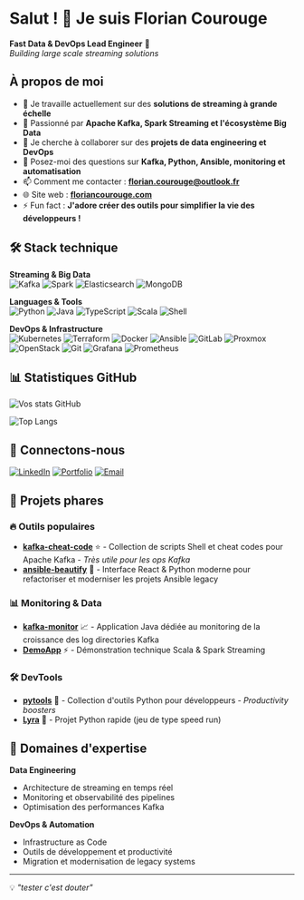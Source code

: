 # Salut ! 👋 Je suis Florian Courouge

**Fast Data & DevOps Lead Engineer** 🚀  
*Building large scale streaming solutions*

## À propos de moi
- 🔭 Je travaille actuellement sur des **solutions de streaming à grande échelle**
- 🌱 Passionné par **Apache Kafka, Spark Streaming et l'écosystème Big Data**
- 👯 Je cherche à collaborer sur des **projets de data engineering et DevOps**
- 💬 Posez-moi des questions sur **Kafka, Python, Ansible, monitoring et automatisation**
- 📫 Comment me contacter : **florian.courouge@outlook.fr**
- 🌐 Site web : **[floriancourouge.com](https://floriancourouge.com)**
- ⚡ Fun fact : **J'adore créer des outils pour simplifier la vie des développeurs !**

## 🛠️ Stack technique

**Streaming & Big Data**  
![Kafka](https://img.shields.io/badge/-Apache%20Kafka-231F20?style=for-the-badge&logo=apache-kafka&logoColor=white)
![Spark](https://img.shields.io/badge/-Apache%20Spark-E25A1C?style=for-the-badge&logo=apache-spark&logoColor=white)
![Elasticsearch](https://img.shields.io/badge/-Elasticsearch-005571?style=for-the-badge&logo=elasticsearch&logoColor=white)
![MongoDB](https://img.shields.io/badge/-MongoDB-47A248?style=for-the-badge&logo=mongodb&logoColor=white)


**Languages & Tools**  
![Python](https://img.shields.io/badge/-Python-3776AB?style=for-the-badge&logo=python&logoColor=white)
![Java](https://img.shields.io/badge/-Java-007396?style=for-the-badge&logo=java&logoColor=white)
![TypeScript](https://img.shields.io/badge/-TypeScript-3178C6?style=for-the-badge&logo=typescript&logoColor=white)
![Scala](https://img.shields.io/badge/-Scala-DC322F?style=for-the-badge&logo=scala&logoColor=white)
![Shell](https://img.shields.io/badge/-Shell_Script-121011?style=for-the-badge&logo=gnu-bash&logoColor=white)

**DevOps & Infrastructure**  
![Kubernetes](https://img.shields.io/badge/-Kubernetes-326CE5?style=for-the-badge&logo=kubernetes&logoColor=white)
![Terraform](https://img.shields.io/badge/-Terraform-623CE4?style=for-the-badge&logo=terraform&logoColor=white)
![Docker](https://img.shields.io/badge/-Docker-2496ED?style=for-the-badge&logo=docker&logoColor=white)
![Ansible](https://img.shields.io/badge/-Ansible-EE0000?style=for-the-badge&logo=ansible&logoColor=white)
![GitLab](https://img.shields.io/badge/-GitLab-FC6D26?style=for-the-badge&logo=gitlab&logoColor=white)
![Proxmox](https://img.shields.io/badge/-Proxmox-E57000?style=for-the-badge&logo=proxmox&logoColor=white)
![OpenStack](https://img.shields.io/badge/-OpenStack-ED1944?style=for-the-badge&logo=openstack&logoColor=white)
![Git](https://img.shields.io/badge/-Git-F05032?style=for-the-badge&logo=git&logoColor=white)
![Grafana](https://img.shields.io/badge/-Grafana-F46800?style=for-the-badge&logo=grafana&logoColor=white)
![Prometheus](https://img.shields.io/badge/-Prometheus-E6522C?style=for-the-badge&logo=prometheus&logoColor=white)

## 📊 Statistiques GitHub

![Vos stats GitHub](https://github-readme-stats.vercel.app/api?username=Courouge&show_icons=true&theme=radical)

![Top Langs](https://github-readme-stats.vercel.app/api/top-langs/?username=Courouge&layout=compact&theme=radical)

## 🔗 Connectons-nous

[![LinkedIn](https://img.shields.io/badge/-LinkedIn-0A66C2?style=for-the-badge&logo=linkedin&logoColor=white)](https://linkedin.com/in/floriancourouge)
[![Portfolio](https://img.shields.io/badge/-Website-000000?style=for-the-badge&logo=vercel&logoColor=white)](https://floriancourouge.com)
[![Email](https://img.shields.io/badge/-Email-D14836?style=for-the-badge&logo=gmail&logoColor=white)](mailto:florian.courouge@outlook.fr)

## 🚀 Projets phares

### 🔥 Outils populaires
- **[kafka-cheat-code](https://github.com/Courouge/kafka-cheat-code)** ⭐ - Collection de scripts Shell et cheat codes pour Apache Kafka - *Très utile pour les ops Kafka*
- **[ansible-beautify](https://github.com/Courouge/ansible-beautify)** 🎨 - Interface React & Python moderne pour refactoriser et moderniser les projets Ansible legacy

### 📊 Monitoring & Data
- **[kafka-monitor](https://github.com/Courouge/kafka-monitor)** 📈 - Application Java dédiée au monitoring de la croissance des log directories Kafka
- **[DemoApp](https://github.com/Courouge/DemoApp)** ⚡ - Démonstration technique Scala & Spark Streaming

### 🛠️ DevTools
- **[pytools](https://github.com/Courouge/pytools)** 🐍 - Collection d'outils Python pour développeurs - *Productivity boosters*
- **[Lyra](https://github.com/Courouge/Lyra)** 🚧 - Projet Python rapide (jeu de type speed run)

## 🎯 Domaines d'expertise

**Data Engineering**
- Architecture de streaming en temps réel
- Monitoring et observabilité des pipelines
- Optimisation des performances Kafka

**DevOps & Automation**
- Infrastructure as Code
- Outils de développement et productivité
- Migration et modernisation de legacy systems

---

💡 *"tester c'est douter"*

